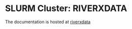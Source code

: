 # SLURM Cluster: RIVERXDATA  
The documentation is hosted at [riverxdata](https://riverxdata.github.io/river-docs/docs/category/scalable-hpc)